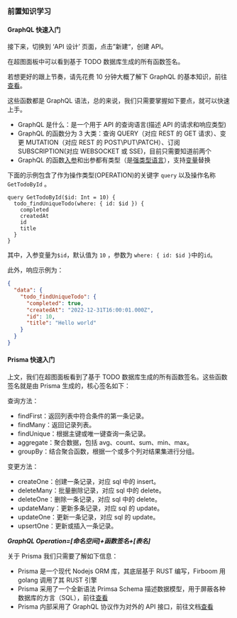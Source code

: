 ### 前置知识学习

#### GraphQL 快速入门

接下来，切换到 ‘API 设计’ 页面，点击”新建“，创建 API。

在超图面板中可以看到基于 TODO 数据库生成的所有函数签名。

若想更好的跟上节奏，请先花费 10 分钟大概了解下 GraphQL 的基本知识，前往[查看](https://graphql.devjs.cn/learn/#)。

这些函数都是 GraphQL 语法，总的来说，我们只需要掌握如下要点，就可以快速上手。

- GraphQL 是什么：是一个用于 API 的查询语言(描述 API 的请求和响应类型)
- GraphQL 的函数分为 3 大类：查询 QUERY（对应 REST 的 GET 请求）、变更 MUTATION（对应 REST 的 POST\PUT\PATCH）、订阅 SUBSCRIPTION(对应 WEBSOCKET 或 SSE)，目前只需要知道前两个
- GraphQL 的函数[入参](https://graphql.devjs.cn/learn/queries/#arguments)和出参都有类型（是[强类型语言](https://graphql.devjs.cn/learn/schema/#type-system)），支持[变量](https://graphql.devjs.cn/learn/queries/#variables)替换

下面的示例包含了作为操作类型(OPERATION)的关键字 `query` 以及操作名称 `GetTodoById` 。

```GQL
query GetTodoById($id: Int = 10) {
  todo_findUniqueTodo(where: { id: $id }) {
    completed
    createdAt
    id
    title
  }
}
```

其中，入参变量为`$id`，默认值为 `10` ，参数为 `where: { id: $id }`中的`id`。

此外，响应示例为：

```JSON
{
  "data": {
    "todo_findUniqueTodo": {
      "completed": true,
      "createdAt": "2022-12-31T16:00:01.000Z",
      "id": 10,
      "title": "Hello world"
    }
  }
}
```

#### Prisma 快速入门

上文，我们在超图面板看到了基于 TODO 数据库生成的所有函数签名。这些函数签名就是由 Prisma 生成的，核心签名如下：

查询方法：

- findFirst：返回列表中符合条件的第一条记录。
- findMany：返回记录列表。
- findUnique：根据主键或唯一键查询一条记录。
- aggregate：聚合数据，包括 avg、count、sum、min、max。
- groupBy：结合聚合函数，根据一个或多个列对结果集进行分组。

变更方法：

- createOne：创建一条记录，对应 sql 中的 insert。
- deleteMany：批量删除记录，对应 sql 中的 delete。
- deleteOne：删除一条记录，对应 sql 中的 delete。
- updateMany：更新多条记录，对应 sql 的 update。
- updateOne：更新一条记录，对应 sql 的 update。
- upsertOne：更新或插入一条记录。

**_GraphQL Operation=[命名空间]+函数签名+[表名]_**

关于 Prisma 我们只需要了解如下信息：

- Prisma 是一个现代 Nodejs ORM 库，其底层基于 RUST 编写，Firboom 用 golang 调用了其 RUST 引擎
- Prisma 采用了一个全新语法 Primsa Schema 描述数据模型，用于屏蔽各种数据库的方言（SQL），前往[查看](https://zhuanlan.zhihu.com/p/422628213)
- Prisma 内部采用了 GraphQL 协议作为对外的 API 接口，前往文档[查看](https://ansons-organization.gitbook.io/product-manual/kai-fa-wen-dang/shu-ju-yuan/shu-ju-ku#yuan-li-qian-xi)
